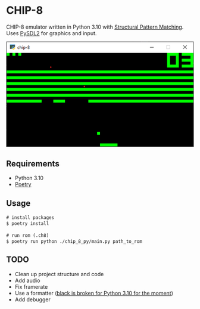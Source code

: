 # CHIP-8

CHIP-8 emulator written in Python 3.10 with [Structural Pattern Matching](https://www.python.org/dev/peps/pep-0636/). Uses [PySDL2](https://pypi.org/project/PySDL2/) for graphics and input.

![](img/chip8.png)

## Requirements
* Python 3.10
* [Poetry](https://python-poetry.org/)

## Usage

```shell
# install packages
$ poetry install

# run rom (.ch8)
$ poetry run python ./chip_8_py/main.py path_to_rom
```

## TODO

* Clean up project structure and code
* Add audio
* Fix framerate
* Use a formatter ([black is broken for Python 3.10 for the moment](https://github.com/psf/black/issues/2242))
* Add debugger